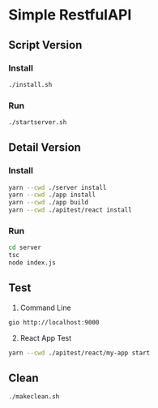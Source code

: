 # Simple RestfulAPI
## Script Version
### Install
```bash
./install.sh
```
### Run
```bash
./startserver.sh
```
## Detail Version
### Install
```bash
yarn --cwd ./server install
yarn --cwd ./app install
yarn --cwd ./app build
yarn --cwd ./apitest/react install
```

### Run
```bash
cd server
tsc
node index.js
```

## Test
1. Command Line
```bash
gio http://localhost:9000
```

2. React App Test
```bash
yarn --cwd ./apitest/react/my-app start
```

## Clean
```bash
./makeclean.sh
```